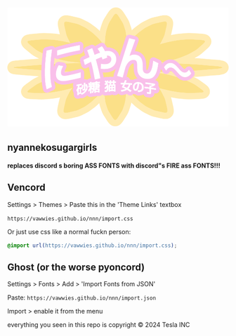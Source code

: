 # ![logo](logo.png)

## nyannekosugargirls
#### replaces discord s boring ASS FONTS with discord"s FIRE ass FONTS!!!




## Vencord
Settings > Themes > Paste this in the 'Theme Links' textbox

`https://vawwies.github.io/nnn/import.css`

Or just use css like a normal fuckn person:

```css
@import url(https://vawwies.github.io/nnn/import.css);
```


## Ghost (or the worse pyoncord)

Settings > Fonts > Add > 'Import Fonts from JSON' 

 Paste: `https://vawwies.github.io/nnn/import.json`

Import > enable it from the menu 




everything you seen in this repo is copyright © 2024 Tesla INC
